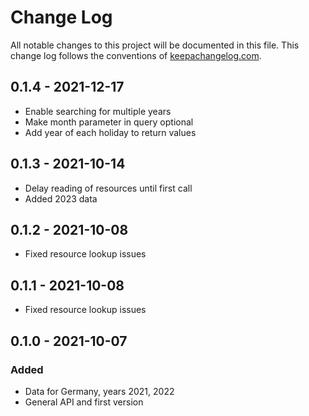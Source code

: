 # Change Log
All notable changes to this project will be documented in this file. This change log follows the conventions of [keepachangelog.com](http://keepachangelog.com/).

## 0.1.4 - 2021-12-17
- Enable searching for multiple years
- Make month parameter in query optional
- Add year of each holiday to return values

## 0.1.3 - 2021-10-14
- Delay reading of resources until first call
- Added 2023 data

## 0.1.2 - 2021-10-08
- Fixed resource lookup issues

## 0.1.1 - 2021-10-08
- Fixed resource lookup issues

## 0.1.0 - 2021-10-07
### Added
- Data for Germany, years 2021, 2022
- General API and first version
